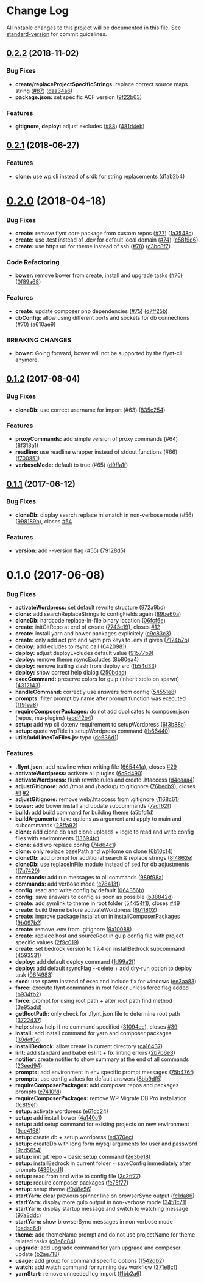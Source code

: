 # Change Log

All notable changes to this project will be documented in this file. See [standard-version](https://github.com/conventional-changelog/standard-version) for commit guidelines.

<a name="0.2.2"></a>
## [0.2.2](https://github.com/flyntwp/flynt-cli/compare/v0.2.1...v0.2.2) (2018-11-02)


### Bug Fixes

* **create/replaceProjectSpecificStrings:** replace correct source maps string ([#87](https://github.com/flyntwp/flynt-cli/issues/87)) ([daa34a6](https://github.com/flyntwp/flynt-cli/commit/daa34a6))
* **package.json:** set specific ACF version ([9f22b63](https://github.com/flyntwp/flynt-cli/commit/9f22b63))


### Features

* **gitignore, deploy:** adjust excludes ([#88](https://github.com/flyntwp/flynt-cli/issues/88)) ([481d4eb](https://github.com/flyntwp/flynt-cli/commit/481d4eb))



<a name="0.2.1"></a>
## [0.2.1](https://github.com/flyntwp/flynt-cli/compare/v0.2.0...v0.2.1) (2018-06-27)


### Features

* **clone:** use wp cli instead of srdb for string replacements ([d1ab2b4](https://github.com/flyntwp/flynt-cli/commit/d1ab2b4))



<a name="0.2.0"></a>
# [0.2.0](https://github.com/flyntwp/flynt-cli/compare/v0.1.2...v0.2.0) (2018-04-18)


### Bug Fixes

* **create:** remove flynt core package from custom repos ([#77](https://github.com/flyntwp/flynt-cli/issues/77)) ([1a3548c](https://github.com/flyntwp/flynt-cli/commit/1a3548c))
* **create:** use .test instead of .dev for default local domain ([#74](https://github.com/flyntwp/flynt-cli/issues/74)) ([c58f9d6](https://github.com/flyntwp/flynt-cli/commit/c58f9d6))
* **create:** use https url for theme instead of ssh ([#78](https://github.com/flyntwp/flynt-cli/issues/78)) ([c3bc8f7](https://github.com/flyntwp/flynt-cli/commit/c3bc8f7))


### Code Refactoring

* **bower:** remove bower from create, install and upgrade tasks ([#76](https://github.com/flyntwp/flynt-cli/issues/76)) ([0f89a68](https://github.com/flyntwp/flynt-cli/commit/0f89a68))


### Features

* **create:** update composer php dependencies ([#75](https://github.com/flyntwp/flynt-cli/issues/75)) ([d7ff25b](https://github.com/flyntwp/flynt-cli/commit/d7ff25b))
* **dbConfig:** allow using different ports and sockets for db connections ([#70](https://github.com/flyntwp/flynt-cli/issues/70)) ([a610ae9](https://github.com/flyntwp/flynt-cli/commit/a610ae9))


### BREAKING CHANGES

* **bower:** Going forward, bower will not be supported by the flynt-cli anymore.



<a name="0.1.2"></a>
## [0.1.2](https://github.com/flyntwp/flynt-cli/compare/v0.1.1...v0.1.2) (2017-08-04)


### Bug Fixes

* **cloneDb:** use correct username for import (#63) ([835c254](https://github.com/flyntwp/flynt-cli/commit/835c254))


### Features

* **proxyCommands:** add simple version of proxy commands (#64) ([8f318a1](https://github.com/flyntwp/flynt-cli/commit/8f318a1))
* **readline:** use readline wrapper instead of stdout functions (#66) ([f700851](https://github.com/flyntwp/flynt-cli/commit/f700851))
* **verboseMode:** default to true (#65) ([d9ffa1f](https://github.com/flyntwp/flynt-cli/commit/d9ffa1f))



<a name="0.1.1"></a>
## [0.1.1](https://github.com/flyntwp/flynt-cli/compare/v0.1.0...v0.1.1) (2017-06-12)


### Bug Fixes

* **cloneDb:** display search replace mismatch in non-verbose mode (#56) ([998189b](https://github.com/flyntwp/flynt-cli/commit/998189b)), closes [#54](https://github.com/flyntwp/flynt-cli/issues/54)


### Features

* **version:** add --version flag (#55) ([79128d5](https://github.com/flyntwp/flynt-cli/commit/79128d5))



<a name="0.1.0"></a>
# 0.1.0 (2017-06-08)


### Bug Fixes

* **activateWordpress:** set default rewrite structure ([972a9bd](https://github.com/flyntwp/flynt-cli/commit/972a9bd))
* **clone:** add searchReplaceStrings to configFields again ([89be60a](https://github.com/flyntwp/flynt-cli/commit/89be60a))
* **cloneDb:** hardcode replace-in-file binary location ([06fcf6e](https://github.com/flyntwp/flynt-cli/commit/06fcf6e))
* **create:** initGitRepo at end of create ([7743e19](https://github.com/flyntwp/flynt-cli/commit/7743e19)), closes [#12](https://github.com/flyntwp/flynt-cli/issues/12)
* **create:** install yarn and bower packages explicitely ([c9c83c3](https://github.com/flyntwp/flynt-cli/commit/c9c83c3))
* **create:** only add acf pro and wpm pro keys to .env if given ([7124b7b](https://github.com/flyntwp/flynt-cli/commit/7124b7b))
* **deploy:** add exludes to rsync call ([6420981](https://github.com/flyntwp/flynt-cli/commit/6420981))
* **deploy:** adjust deployExcludes default value ([91577b9](https://github.com/flyntwp/flynt-cli/commit/91577b9))
* **deploy:** remove theme rsyncExcludes ([8b80ea4](https://github.com/flyntwp/flynt-cli/commit/8b80ea4))
* **deploy:** remove trailing slash from deploy src ([fb54d33](https://github.com/flyntwp/flynt-cli/commit/fb54d33))
* **deploy:** show correct help dialog ([250bdad](https://github.com/flyntwp/flynt-cli/commit/250bdad))
* **execCommand:** preserve colors for gulp (inherit stdio on spawn) ([4312143](https://github.com/flyntwp/flynt-cli/commit/4312143))
* **handleCommand:** correctly use answers from config ([54551e8](https://github.com/flyntwp/flynt-cli/commit/54551e8))
* **prompts:** filter prompt by name after prompt function was executed ([1f9fea8](https://github.com/flyntwp/flynt-cli/commit/1f9fea8))
* **requireComposerPackages:** do not add duplicates to composer.json (repos, mu-plugins) ([ecd42b4](https://github.com/flyntwp/flynt-cli/commit/ecd42b4))
* **setup:** add wp cli dotenv requirement to setupWordpress ([6f3b88c](https://github.com/flyntwp/flynt-cli/commit/6f3b88c))
* **setup:** quote wpTitle in setupWordpress command ([fb66440](https://github.com/flyntwp/flynt-cli/commit/fb66440))
* **utils/addLinesToFiles.js:** typo ([de636d1](https://github.com/flyntwp/flynt-cli/commit/de636d1))


### Features

* **.flynt.json:** add newline when writing file ([665441a](https://github.com/flyntwp/flynt-cli/commit/665441a)), closes [#29](https://github.com/flyntwp/flynt-cli/issues/29)
* **activateWordpress:** activate all plugins ([6c9d490](https://github.com/flyntwp/flynt-cli/commit/6c9d490))
* **activateWordpress:** flush rewrite rules and create .htaccess ([d4eaaa4](https://github.com/flyntwp/flynt-cli/commit/d4eaaa4))
* **adjustGitignore:** add /tmp/ and /backup/ to gitignore ([76becb9](https://github.com/flyntwp/flynt-cli/commit/76becb9)), closes [#1](https://github.com/flyntwp/flynt-cli/issues/1) [#2](https://github.com/flyntwp/flynt-cli/issues/2)
* **adjustGitignore:** remove web/.htaccess from .gitignore ([1168c61](https://github.com/flyntwp/flynt-cli/commit/1168c61))
* **bower:** add bower install and update subcommands ([7adf62f](https://github.com/flyntwp/flynt-cli/commit/7adf62f))
* **build:** add build command for building theme ([a5bfd1d](https://github.com/flyntwp/flynt-cli/commit/a5bfd1d))
* **buildArguments:** take options as argument and apply to main and subcommands ([28ffa92](https://github.com/flyntwp/flynt-cli/commit/28ffa92))
* **clone:** add clone db and clone uploads + logic to read and write config files with environments ([13694fc](https://github.com/flyntwp/flynt-cli/commit/13694fc))
* **clone:** add wp replace config ([74d64c1](https://github.com/flyntwp/flynt-cli/commit/74d64c1))
* **clone:** only replace basePath and wpHome on clone ([6b10c14](https://github.com/flyntwp/flynt-cli/commit/6b10c14))
* **cloneDb:** add prompt for additional search & replace strings ([8f4862e](https://github.com/flyntwp/flynt-cli/commit/8f4862e))
* **cloneDb:** use replaceInFile module instead of sed for db adjustments ([f7a7429](https://github.com/flyntwp/flynt-cli/commit/f7a7429))
* **commands:** add run messages to all commands ([989f98a](https://github.com/flyntwp/flynt-cli/commit/989f98a))
* **commands:** add verbose mode ([e78413f](https://github.com/flyntwp/flynt-cli/commit/e78413f))
* **config:** read and write config by default ([064356b](https://github.com/flyntwp/flynt-cli/commit/064356b))
* **config:** save answers to config as soon as possible ([b38842d](https://github.com/flyntwp/flynt-cli/commit/b38842d))
* **create:** add symlink to theme in root folder ([54454f1](https://github.com/flyntwp/flynt-cli/commit/54454f1)), closes [#49](https://github.com/flyntwp/flynt-cli/issues/49)
* **create:** build theme before activateWordpress ([8b11802](https://github.com/flyntwp/flynt-cli/commit/8b11802))
* **create:** improve package installation in installComposerPackages ([9b097b2](https://github.com/flyntwp/flynt-cli/commit/9b097b2))
* **create:** remove .env from .gitignore ([9a10088](https://github.com/flyntwp/flynt-cli/commit/9a10088))
* **create:** replace host and sourceRoot in gulp config file with project specific values ([2f9c019](https://github.com/flyntwp/flynt-cli/commit/2f9c019))
* **create:** set bedrock version to 1.7.4 on installBedrock subcommand ([4593531](https://github.com/flyntwp/flynt-cli/commit/4593531))
* **deploy:** add default deploy command ([1d99a2f](https://github.com/flyntwp/flynt-cli/commit/1d99a2f))
* **deploy:** add default rsyncFlag --delete + add dry-run option to deploy task ([06f4983](https://github.com/flyntwp/flynt-cli/commit/06f4983))
* **exec:** use spawn instead of exec and include fix for windows ([ee3aa83](https://github.com/flyntwp/flynt-cli/commit/ee3aa83))
* **force:** execute flynt commands in root folder unless force flag added ([b934fb2](https://github.com/flyntwp/flynt-cli/commit/b934fb2))
* **force:** prompt for using root path + alter root path find method ([3e95add](https://github.com/flyntwp/flynt-cli/commit/3e95add))
* **getRootPath:** only check for .flynt.json file to determine root path ([3722437](https://github.com/flyntwp/flynt-cli/commit/3722437))
* **help:** show help if no command specified ([31094ee](https://github.com/flyntwp/flynt-cli/commit/31094ee)), closes [#39](https://github.com/flyntwp/flynt-cli/issues/39)
* **install:** add install command for yarn and composer packages ([39def9d](https://github.com/flyntwp/flynt-cli/commit/39def9d))
* **installBedrock:** allow create in current directory ([ca16437](https://github.com/flyntwp/flynt-cli/commit/ca16437))
* **lint:** add standard and babel eslint + fix linting errors ([2b7b6e3](https://github.com/flyntwp/flynt-cli/commit/2b7b6e3))
* **notifier:** create notifier to show summary at the end of all commands ([23eed94](https://github.com/flyntwp/flynt-cli/commit/23eed94))
* **prompts:** add environment in env specific prompt messages ([75b476f](https://github.com/flyntwp/flynt-cli/commit/75b476f))
* **prompts:** use config values for default answers ([8bb9df5](https://github.com/flyntwp/flynt-cli/commit/8bb9df5))
* **requireComposerPackages:** add composer repos and packages prompts ([c7410fd](https://github.com/flyntwp/flynt-cli/commit/c7410fd))
* **requireComposerPackages:** remove WP Migrate DB Pro installation ([fc8f9ef](https://github.com/flyntwp/flynt-cli/commit/fc8f9ef))
* **setup:** activate wordpress ([e61dc24](https://github.com/flyntwp/flynt-cli/commit/e61dc24))
* **setup:** add install bower ([4a140c1](https://github.com/flyntwp/flynt-cli/commit/4a140c1))
* **setup:** add setup command for existing projects on new environment ([9ac4158](https://github.com/flyntwp/flynt-cli/commit/9ac4158))
* **setup:** create db + setup wordpress ([ed370ec](https://github.com/flyntwp/flynt-cli/commit/ed370ec))
* **setup:** createDb with long form mysql arguments for user and password ([9cd5654](https://github.com/flyntwp/flynt-cli/commit/9cd5654))
* **setup:** init git repo + basic setup command ([2e3be18](https://github.com/flyntwp/flynt-cli/commit/2e3be18))
* **setup:** installBedrock in current folder + saveConfig immediately after prompts ([439bcd1](https://github.com/flyntwp/flynt-cli/commit/439bcd1))
* **setup:** read from and write to config file ([3c2ff77](https://github.com/flyntwp/flynt-cli/commit/3c2ff77))
* **setup:** require composer packages ([fe75f77](https://github.com/flyntwp/flynt-cli/commit/fe75f77))
* **setup:** setup theme ([f048e56](https://github.com/flyntwp/flynt-cli/commit/f048e56))
* **startYarn:** clear previous spinner line on browserSync output ([fc1da86](https://github.com/flyntwp/flynt-cli/commit/fc1da86))
* **startYarn:** display more gulp output in non-verbose mode ([3451c71](https://github.com/flyntwp/flynt-cli/commit/3451c71))
* **startYarn:** display startup message and switch to watching message ([97a8ddc](https://github.com/flyntwp/flynt-cli/commit/97a8ddc))
* **startYarn:** show browserSync messages in non verbose mode ([cedac6d](https://github.com/flyntwp/flynt-cli/commit/cedac6d))
* **theme:** add themeName prompt and do not use projectName for theme related tasks ([c8e8c84](https://github.com/flyntwp/flynt-cli/commit/c8e8c84))
* **upgrade:** add upgrade command for yarn upgrade and composer update ([b2ae718](https://github.com/flyntwp/flynt-cli/commit/b2ae718))
* **usage:** add group for command specific options ([1542db2](https://github.com/flyntwp/flynt-cli/commit/1542db2))
* **watch:** add watch command for running dev workflow ([371e8cf](https://github.com/flyntwp/flynt-cli/commit/371e8cf))
* **yarnStart:** remove unneeded log import ([f1bb2a6](https://github.com/flyntwp/flynt-cli/commit/f1bb2a6))
